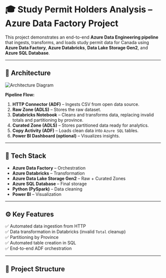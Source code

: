 # 🎓 Study Permit Holders Analysis – Azure Data Factory Project

This project demonstrates an end-to-end **Azure Data Engineering pipeline** that ingests, transforms, and loads study permit data for Canada using **Azure Data Factory**, **Azure Databricks**, **Data Lake Storage Gen2**, and **Azure SQL Database**.

---

## 🚀 Architecture

![Architecture Diagram](architecture_diagram.png)

**Pipeline Flow:**
1. **HTTP Connector (ADF)** – Ingests CSV from open data source.
2. **Raw Zone (ADLS)** – Stores the raw dataset.
3. **Databricks Notebook** – Cleans and transforms data, replacing invalid totals and partitioning by province.
4. **Curated Zone (ADLS)** – Stores partitioned data ready for analytics.
5. **Copy Activity (ADF)** – Loads clean data into `Azure SQL` tables.
6. **Power BI Dashboard (optional)** – Visualizes insights.

---

## 🧩 Tech Stack
- **Azure Data Factory** – Orchestration
- **Azure Databricks** – Transformation
- **Azure Data Lake Storage Gen2** – Raw + Curated Zones
- **Azure SQL Database** – Final storage
- **Python (PySpark)** – Data cleaning
- **Power BI** – Visualization

---

## ⚙️ Key Features
✅ Automated data ingestion from HTTP  
✅ Data transformation in Databricks (invalid `Total` cleanup)  
✅ Partitioning by Province  
✅ Automated table creation in SQL  
✅ End-to-end ADF orchestration  

---

## 📂 Project Structure

